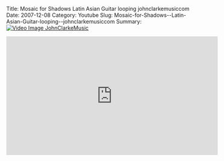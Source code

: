 Title: Mosaic for Shadows  Latin Asian Guitar looping  johnclarkemusiccom
Date: 2007-12-08
Category: Youtube
Slug: Mosaic-for-Shadows--Latin-Asian-Guitar-looping--johnclarkemusiccom
Summary: <a href="/Mosaic-for-Shadows--Latin-Asian-Guitar-looping--johnclarkemusiccom.html"><img src="https://i.ytimg.com/vi/AMuonuvKmJo/hqdefault.jpg" alt="Video Image JohnClarkeMusic"></a>

<iframe width="560" height="315" src="https://www.youtube.com/embed/AMuonuvKmJo" title="YouTube video player" frameborder="0" allow="accelerometer; autoplay; clipboard-write; encrypted-media; gyroscope; picture-in-picture" allowfullscreen></iframe>

